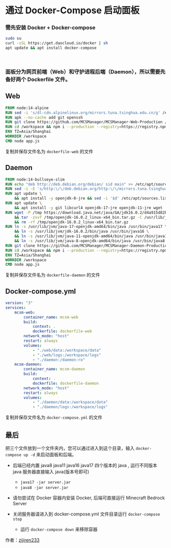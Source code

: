 # 通过 Docker-Compose 启动面板


### 需先安装 Docker + Docker-compose

```bash
sudo su
curl -sSL https://get.daocloud.io/docker | sh
apt update && apt install docker-compose
```


<br />


### 面板分为网页前端（Web）和守护进程后端（Daemon），所以需要先备好两个 Dockerfile 文件。


## Web 


```dockerfile
FROM node:14-alpine
RUN sed -i 's/dl-cdn.alpinelinux.org/mirrors.tuna.tsinghua.edu.cn/g' /etc/apk/repositories
RUN apk --no-cache add git openssh
RUN git clone https://github.com/MCSManager/MCSManager-Web-Production /workspace
RUN cd /workspace && npm i --production --registry=https://registry.npmmirror.com
ENV TZ=Asia/Shanghai
WORKDIR /workspace
CMD node app.js
```

复制并保存文件名为 `dockerfile-web` 的文件


## Daemon

```dockerfile
FROM node:14-bullseye-slim
RUN echo "deb http://deb.debian.org/debian/ sid main" >> /etc/apt/sources.list
RUN sed -i -E 's/http:\/\/deb.debian.org/http:\/\/mirrors.tuna.tsinghua.edu.cn/g' /etc/apt/sources.list
RUN apt update \
    && apt install -y openjdk-8-jre && sed -i '$d' /etc/apt/sources.list
RUN apt update \
    && apt install -y git libcurl4 openjdk-17-jre openjdk-11-jre wget
RUN wget -P /tmp https://download.java.net/java/GA/jdk16.0.2/d4a915d82b4c4fbb9bde534da945d746/7/GPL/openjdk-16.0.2_linux-x64_bin.tar.gz \
    && tar -zxvf /tmp/openjdk-16.0.2_linux-x64_bin.tar.gz -C /usr/lib/jvm/ \
    && rm -rf /tmp/openjdk-16.0.2_linux-x64_bin.tar.gz
RUN ln -s /usr/lib/jvm/java-17-openjdk-amd64/bin/java /usr/bin/java17 \
    && ln -s /usr/lib/jvm/jdk-16.0.2/bin/java /usr/bin/java16 \
    && ln -s /usr/lib/jvm/java-11-openjdk-amd64/bin/java /usr/bin/java11 \
    && ln -s /usr/lib/jvm/java-8-openjdk-amd64/bin/java /usr/bin/java8
RUN git clone https://github.com/MCSManager/MCSManager-Daemon-Production /workspace
RUN cd /workspace && npm i --production --registry=https://registry.npmmirror.com
ENV TZ=Asia/Shanghai
WORKDIR /workspace
CMD node app.js
```

复制并保存文件名为 `dockerfile-daemon` 的文件


## Docker-compose.yml

```yml
version: "3"
services:
    mcsm-web:
        container_name: mcsm-web
        build:
            context: .
            dockerfile: dockerfile-web
        network_mode: "host"
        restart: always
        volumes:
            - "./web/data:/workspace/data"
            - "./web/logs:/workspace/logs"
            - "./daemon:/daemon:ro"
    mcsm-daemon:
        container_name: mcsm-daemon
        build:
            context: .
            dockerfile: dockerfile-daemon
        network_mode: "host"
        restart: always
        volumes:
            - "./daemon/data:/workspace/data"
            - "./daemon/logs:/workspace/logs"

```

复制并保存文件名为 `docker-compose.yml` 的文件

## 最后

把三个文件放到一个文件夹内，您可以通过进入到这个目录，输入 `docker-compose up -d` 来启动面板和后端。

- 后端已经内置 java8 java11 java16 java17 四个版本的 java , 运行不同版本 java 服务器直接输入 java(版本号即可)

    - `java17 -jar server.jar`
    - `java8 -jar server.jar`

- 请勿尝试在 Docker 容器内安装 Docker, 后端可直接运行 Minecraft Bedrock Server

- 关闭服务器请进入到 docker-compose.yml 文件目录运行 `docker-compose stop`

    - 运行 `docker-compose down` 来移除容器

作者：[zijiren233](https://github.com/zijiren233/docker-mcsm)